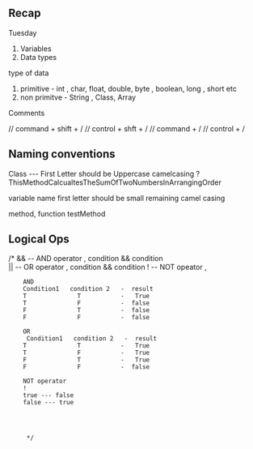 ## Recap 

Tuesday 
1. Variables 
2. Data types


type of data 
1. primitive   - int , char, float, double, byte , boolean, long , short etc 
2.  non primitve  - String , Class, Array


Comments 

// command + shift + /
// control + shft + /
// command + /
// control + /


##  Naming conventions

Class --- First Letter should be Uppercase
camelcasing ?
ThisMethodCalcualtesTheSumOfTwoNumbersInArrangingOrder


variable name
first letter should be small
remaining camel casing

method, function
testMethod




## Logical Ops
/*
&& -- AND operator  ,  condition && condition  
|| -- OR operator , condition && condition
!  -- NOT opeator ,


        AND 
        Condition1   condition 2   -  result 
        T              T           -   True
        T              F           -  false
        F              T           -  false
        F              F           -  false
        
        OR 
         Condition1   condition 2   -  result 
        T              T           -   True
        T              F           -   True
        F              T           -   True
        F              F           -  false
        
        NOT operator 
        !
        true --- false 
        false --- true 
        
        
        
        
         */